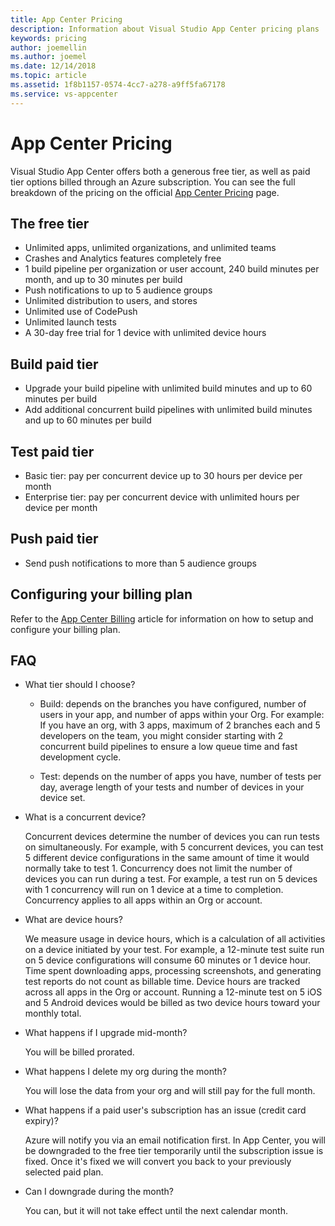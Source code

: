 ```yaml
---
title: App Center Pricing
description: Information about Visual Studio App Center pricing plans
keywords: pricing
author: joemellin
ms.author: joemel
ms.date: 12/14/2018
ms.topic: article
ms.assetid: 1f8b1157-0574-4cc7-a278-a9ff5fa67178
ms.service: vs-appcenter
---
```


# App Center Pricing

Visual Studio App Center offers both a generous free tier, as well as paid tier options billed through an Azure subscription. You can see the full breakdown of the pricing on the official [App Center Pricing](https://www.visualstudio.com/app-center/pricing) page.

## The free tier

- Unlimited apps, unlimited organizations, and unlimited teams
- Crashes and Analytics features completely free
- 1 build pipeline per organization or user account, 240 build minutes per month, and up to 30 minutes per build
- Push notifications to up to 5 audience groups
- Unlimited distribution to users, and stores
- Unlimited use of CodePush
- Unlimited launch tests
- A 30-day free trial for 1 device with unlimited device hours

## Build paid tier

- Upgrade your build pipeline with unlimited build minutes and up to 60 minutes per build
- Add additional concurrent build pipelines with unlimited build minutes and up to 60 minutes per build
  
## Test paid tier
  
- Basic tier: pay per concurrent device up to 30 hours per device per month
- Enterprise tier: pay per concurrent device with unlimited hours per device per month

## Push paid tier

- Send push notifications to more than 5 audience groups

## Configuring your billing plan

Refer to the [App Center Billing](~/general/billing.md) article for information on how to setup and configure your billing plan.

## FAQ

- What tier should I choose?

  - Build: depends on the branches you have configured, number of users in your app, and number of apps within your Org. For example: If you have an org, with 3 apps, maximum of 2 branches each and 5 developers on the team, you might consider starting with 2 concurrent build pipelines to ensure a low queue time and fast development cycle.

  - Test: depends on the number of apps you have, number of tests per day, average length of your tests and number of devices in your device set.

- What is a concurrent device?

  Concurrent devices determine the number of devices you can run tests on simultaneously. For example, with 5 concurrent devices, you can test 5 different device configurations in the same amount of time it would normally take to test 1. Concurrency does not limit the number of devices you can run during a test. For example, a test run on 5 devices with 1 concurrency will run on 1 device at a time to completion. Concurrency applies to all apps within an Org or account.

- What are device hours?

  We measure usage in device hours, which is a calculation of all activities on a device initiated by your test. For example, a 12-minute test suite run on 5 device configurations will consume 60 minutes or 1 device hour. Time spent downloading apps, processing screenshots, and generating test reports do not count as billable time. Device hours are tracked across all apps in the Org or account. Running a 12-minute test on 5 iOS and 5 Android devices would be billed as two device hours toward your monthly total.

- What happens if I upgrade mid-month?

  You will be billed prorated.

- What happens I delete my org during the month?

  You will lose the data from your org and will still pay for the full month.

- What happens if a paid user's subscription has an issue (credit card expiry)?

  Azure will notify you via an email notification first. In App Center, you will be downgraded to the free tier temporarily until the subscription issue is fixed. Once it's fixed we will convert you back to your previously selected paid plan.

- Can I downgrade during the month?

  You can, but it will not take effect until the next calendar month.